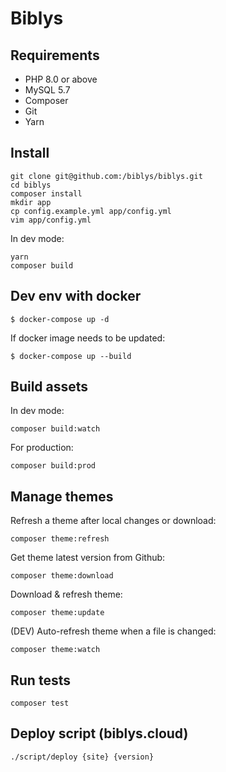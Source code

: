 # Biblys

## Requirements

- PHP 8.0 or above
- MySQL 5.7
- Composer
- Git
- Yarn

## Install

```console
git clone git@github.com:/biblys/biblys.git
cd biblys
composer install
mkdir app
cp config.example.yml app/config.yml
vim app/config.yml
```

In dev mode:

```console
yarn
composer build
```

## Dev env with docker

```
$ docker-compose up -d
```

If docker image needs to be updated:


```
$ docker-compose up --build
```

## Build assets

In dev mode:

```console
composer build:watch
```

For production:

```console
composer build:prod
```

## Manage themes

Refresh a theme after local changes or download:

```console
composer theme:refresh
```

Get theme latest version from Github:

```console
composer theme:download
```

Download & refresh theme:

```console
composer theme:update
```

(DEV) Auto-refresh theme when a file is changed:

```console
composer theme:watch
```

## Run tests

```console
composer test
```

## Deploy script (biblys.cloud)

```shell
./script/deploy {site} {version}
```
